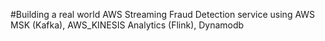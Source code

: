 #Building a real world AWS Streaming Fraud Detection service using AWS MSK (Kafka), AWS_KINESIS Analytics (Flink), Dynamodb
